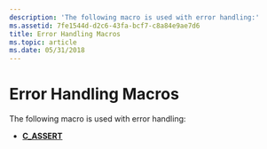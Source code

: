 ```yaml
---
description: 'The following macro is used with error handling:'
ms.assetid: 7fe1544d-d2c6-43fa-bcf7-c8a84e9ae7d6
title: Error Handling Macros
ms.topic: article
ms.date: 05/31/2018
---
```


# Error Handling Macros

The following macro is used with error handling:

-   [**C\_ASSERT**](/windows/desktop/api/WinNT/nf-winnt-c_assert)

 

 



